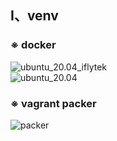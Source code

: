 ## Ⅰ、venv

### ※ docker
![ubuntu_20.04_iflytek](https://github.com/jianshengqi/artifact/workflows/ubuntu_20.04_iflytek/badge.svg?branch=1.0.0)  
![ubuntu_20.04](https://github.com/jianshengqi/artifact/workflows/ubuntu_20.04/badge.svg?branch=1.0.0)

### ※ vagrant packer
![packer](https://github.com/jianshengqi/artifact/workflows/packer/badge.svg?branch=1.0.0)
